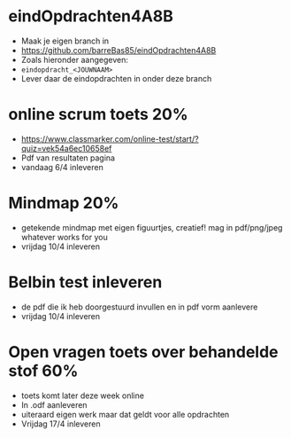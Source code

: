 # eindOpdrachten4A8B
- Maak je eigen branch in
- https://github.com/barreBas85/eindOpdrachten4A8B
- Zoals hieronder aangegeven:
- ```eindopdracht_<JOUWNAAM>```
- Lever daar de eindopdrachten in onder deze branch

# online scrum toets 20%
- https://www.classmarker.com/online-test/start/?quiz=vek54a6ec10658ef
- Pdf van resultaten pagina 
- vandaag 6/4 inleveren

# Mindmap 20% 
- getekende mindmap met eigen figuurtjes, creatief! mag in pdf/png/jpeg whatever works for you
- vrijdag 10/4 inleveren

# Belbin test inleveren
- de pdf die ik heb doorgestuurd invullen en in pdf vorm aanlevere
- vrijdag 10/4 inleveren 

# Open vragen toets over behandelde stof 60%
- toets komt later deze week online 
- In .odf aanleveren
- uiteraard eigen werk maar dat geldt voor alle opdrachten
- Vrijdag 17/4 inleveren
